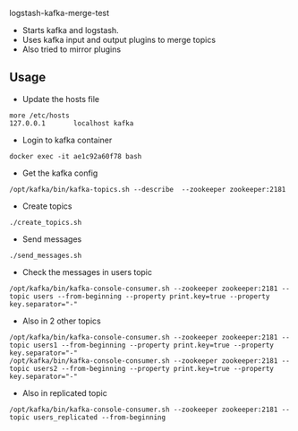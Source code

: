 logstash-kafka-merge-test

* Starts kafka and logstash.
* Uses kafka input and output plugins to merge topics
* Also tried to mirror plugins

## Usage
* Update the hosts file
```
more /etc/hosts
127.0.0.1       localhost kafka
```
* Login to kafka container
```
docker exec -it ae1c92a60f78 bash
```
* Get the kafka config
```
/opt/kafka/bin/kafka-topics.sh --describe  --zookeeper zookeeper:2181
```
* Create topics
```
./create_topics.sh
```
* Send messages
```
./send_messages.sh
```
* Check the messages in users topic
```
/opt/kafka/bin/kafka-console-consumer.sh --zookeeper zookeeper:2181 --topic users --from-beginning --property print.key=true --property key.separator="-"
```
* Also in 2 other topics
```
/opt/kafka/bin/kafka-console-consumer.sh --zookeeper zookeeper:2181 --topic users1 --from-beginning --property print.key=true --property key.separator="-"
/opt/kafka/bin/kafka-console-consumer.sh --zookeeper zookeeper:2181 --topic users2 --from-beginning --property print.key=true --property key.separator="-"
```
* Also in replicated topic
```
/opt/kafka/bin/kafka-console-consumer.sh --zookeeper zookeeper:2181 --topic users_replicated --from-beginning
```
